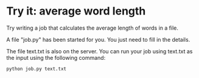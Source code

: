 # Try it: average word length
Try writing a job that calculates the average length of words in a file.

A file "job.py" has been started for you. You just need to fill in the details.

The file text.txt is also on the server. You can run your job using text.txt as the input using the following command:

`python job.py text.txt`
